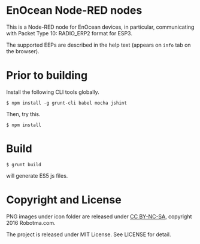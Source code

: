 EnOcean Node-RED nodes
===

This is a Node-RED node for EnOcean devices, in particular, communicating with Packet Type 10: RADIO_ERP2 format for ESP3.

The supported EEPs are described in the help text (appears on `info` tab on the browser).

# Prior to building

Install the following CLI tools globally.

```
$ npm install -g grunt-cli babel mocha jshint
```

Then, try this.
```
$ npm install
```

# Build

```
$ grunt build
```
will generate ES5 js files.

# Copyright and License

PNG images under icon folder are released under [CC BY-NC-SA](http://creativecommons.org/licenses/by-nc-sa/4.0/), copyright 2016 Robotma.com.

The project is released under MIT License. See LICENSE for detail.
